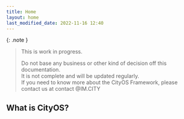 ```yaml
---
title: Home
layout: home
last_modified_date: 2022-11-16 12:40
---
```


{: .note }
>This is work in progress.
>
>Do not base any business or other kind of decision off this documentation.   
>It is not complete and will be updated regularly.  
>If you need to know more about the CityOS Framework, please contact us at contact @IM.CITY


## What is CityOS?